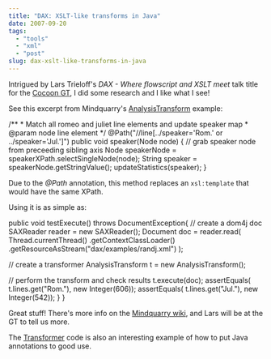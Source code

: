 ```yaml
---
title: "DAX: XSLT-like transforms in Java"
date: 2007-09-20
tags: 
  - "tools"
  - "xml"
  - "post"
slug: dax-xslt-like-transforms-in-java
---
```


Intrigued by Lars Trieloff's _DAX - Where flowscript and XSLT meet_ talk title for the [Cocoon GT](http://www.cocoongt.org/PROGRAM.html), I did some research and I like what I see!

See this excerpt from Mindquarry's [AnalysisTransform](https://www.mindquarry.org/repos/dax/trunk/dax-java/src/test/java/dax/examples/AnalysisTransform.java) example:

/\*\*
\* Match all romeo and juliet line elements and update speaker map
\* @param node line element
\*/
@Path("//line\[../speaker='Rom.' or ../speaker='Jul.'\]")
public void speaker(Node node) {
// grab speaker node from preceeding sibling axis
Node speakerNode = speakerXPath.selectSingleNode(node);
String speaker = speakerNode.getStringValue();
updateStatistics(speaker);
}

Due to the _@Path_ annotation, this method replaces an `xsl:template` that would have the same XPath.

Using it is as simple as:

public void testExecute() throws DocumentException{
// create a dom4j doc
SAXReader reader = new SAXReader();
Document doc = reader.read(
Thread.currentThread()
.getContextClassLoader()
.getResourceAsStream("dax/examples/randj.xml")
);

// create a transformer
AnalysisTransform t = new AnalysisTransform();

// perform the transform and check results
t.execute(doc);
assertEquals( t.lines.get("Rom."), new Integer(606));
assertEquals( t.lines.get("Jul."), new Integer(542));
}
}

Great stuff! There's more info on the [Mindquarry wiki](https://www.mindquarry.org/work#/wiki/dax/Start), and Lars will be at the GT to tell us more.

The [Transformer](https://www.mindquarry.org/repos/dax/trunk/dax-java/src/main/java/dax/Transformer.java) code is also an interesting example of how to put Java annotations to good use.

